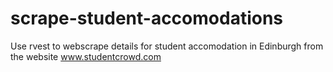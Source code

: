 # scrape-student-accomodations

Use rvest to webscrape details for student accomodation in  Edinburgh from the website www.studentcrowd.com

